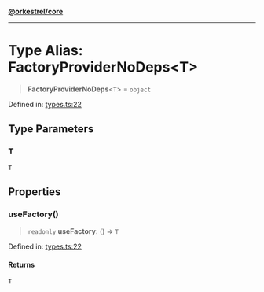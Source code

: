 [**@orkestrel/core**](../index.md)

***

# Type Alias: FactoryProviderNoDeps\<T\>

> **FactoryProviderNoDeps**\<`T`\> = `object`

Defined in: [types.ts:22](https://github.com/orkestrel/core/blob/36bb4ac962a6eb83d3b3b7e1d15ed7b2fd751427/src/types.ts#L22)

## Type Parameters

### T

`T`

## Properties

### useFactory()

> `readonly` **useFactory**: () => `T`

Defined in: [types.ts:22](https://github.com/orkestrel/core/blob/36bb4ac962a6eb83d3b3b7e1d15ed7b2fd751427/src/types.ts#L22)

#### Returns

`T`
